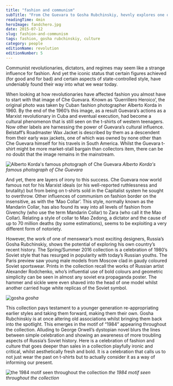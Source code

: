 ```yaml
---
title: "fashion and communism"
subTitle: "From Che Guevara to Gosha Rubchinskiy, hevnly explores one of fashion’s more unlikely influences"
readingTime: 4min
heroImage: fandchero.jpg
date: 2015-07-12
slug: fashion-and-communism
tags: fashion, gosha rubchinskiy, culture
category: people
editionName: revolution 
editionNumber: 5
---
```


Communist revolutionaries, dictators, and regimes may seem like a strange influence for fashion. And yet the iconic status that certain figures achieved (for good and for bad) and certain aspects of state-controlled style, have undeniably found their way into what we wear today. 

When looking at how revolutionaries have affected fashion you almost have to start with that image of Che Guevara. Known as ‘Guerrillero Heroico’, the original photo was taken by Cuban fashion photographer Alberto Korda in 1960. By the end of the 1960’s this image, as a result Guevara’s actions as a Marxist revolutionary in Cuba and eventual execution, had become a cultural phenomenon that is still seen on the t-shirts of western teenagers. Now other labels are harnessing the power of Guevara’s cultural influence. Belstaff’s Roadmaster Wax Jacket is described by them as a descendent from their early wax jackets, one of which was owned by none other than Che Guevara himself for his travels in South America. Whilst the Guevara t-shirt might be more market-stall bargain than collectors item, there can be no doubt that the image remains in the mainstream. 

![Alberto Korda's famous photograph of Che Guevara](https://s3-eu-west-1.amazonaws.com/meta.hevnly.com/images/on-12-7-2015/che.jpg)
*Alberto Korda's famous photograph of Che Guevara*

And yet, there are layers of irony to this success. Che Guevara now world famous not for his Marxist ideals (or his well-reported ruthlessness and brutality) but from being on t-shirts sold in the Capitalist system he sought to overthrow. Other influences of communism on fashion border on the insensitive, as with the ‘Mao Collar’. This style, normally known as the Mandarin Collar, has also found its way into all levels of fashion from Givenchy (who use the term Mandarin Collar) to Zara (who call it the Mao Collar). Relating a style of collar to Mao Zedong, a dictator and the cause of up to 70 million deaths (by some estimations), seems to be exploiting a very different form of notoriety. 

However, the work of one of menswear’s most exciting designers, Russia’s Gosha Rubchinskiy, shows the potential of exploring his own country’s recent history. The Spring/Summer 2016 collection is a celebration of 1980’s Soviet style that has resurged in popularity with today’s Russian youths. The Paris preview saw young male models from Moscow clad in gaudy coloured Soviet sportswear. Prints in the collection recall the works of Russian artist Alexander Rodchenko, who’s influential use of bold colours and geometric simplicity can be seen in almost any soviet era propaganda poster. The hammer and sickle were even shaved into the head of one model whilst another carried huge white replicas of the Soviet symbol. 

![gosha](https://s3-eu-west-1.amazonaws.com/meta.hevnly.com/images/on-12-7-2015/gosha.jpg)
*gosha*

This collection pays testament to a younger generation re-appropriating earlier styles and taking them forward, making them their own. Gosha Rubchinskiy is at once altering old associations whilst bringing them back into the spotlight. This emerges in the motif of “1984” appearing throughout the collection. Alluding to George Orwell’s dystopian novel blurs the lines between simple celebration and showing an awareness of more troubling aspects of Russia’s Soviet history. Here is a celebration of fashion and culture that goes deeper than sales in a collection playfully ironic and critical, whilst aesthetically fresh and bold. It is a celebration that calls us to not just wear  the past on t-shirts but to actually consider it as a way of informing our present.

![the 1984 motif seen throughout the collection](https://s3-eu-west-1.amazonaws.com/meta.hevnly.com/images/on-12-7-2015/1984.jpg)
*the 1984 motif seen throughout the collection*
